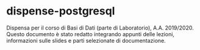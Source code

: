 # dispense-postgresql
Dispensa per il corso di Basi di Dati (parte di Laboratorio), A.A. 2019/2020. 
Questo documento è stato redatto integrando appunti delle lezioni, informazioni sulle slides e parti selezionate di documentazione.
